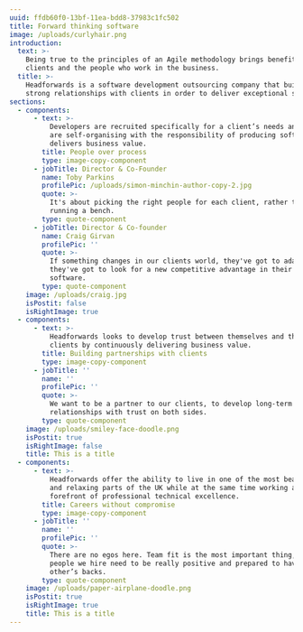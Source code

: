```yaml
---
uuid: ffdb60f0-13bf-11ea-bdd8-37983c1fc502
title: Forward thinking software
image: /uploads/curlyhair.png
introduction:
  text: >-
    Being true to the principles of an Agile methodology brings benefits to both
    clients and the people who work in the business.
  title: >-
    Headforwards is a software development outsourcing company that builds
    strong relationships with clients in order to deliver exceptional software.
sections:
  - components:
      - text: >-
          Developers are recruited specifically for a client’s needs and teams
          are self-organising with the responsibility of producing software that
          delivers business value.
        title: People over process
        type: image-copy-component
      - jobTitle: Director & Co-Founder
        name: Toby Parkins
        profilePic: /uploads/simon-minchin-author-copy-2.jpg
        quote: >-
          It's about picking the right people for each client, rather than
          running a bench. 
        type: quote-component
      - jobTitle: Director & Co-founder
        name: Craig Girvan
        profilePic: ''
        quote: >-
          If something changes in our clients world, they've got to adapt,
          they've got to look for a new competitive advantage in their
          software. 
        type: quote-component
    image: /uploads/craig.jpg
    isPostit: false
    isRightImage: true
  - components:
      - text: >-
          Headforwards looks to develop trust between themselves and their
          clients by continuously delivering business value.
        title: Building partnerships with clients
        type: image-copy-component
      - jobTitle: ''
        name: ''
        profilePic: ''
        quote: >-
          We want to be a partner to our clients, to develop long-term
          relationships with trust on both sides.
        type: quote-component
    image: /uploads/smiley-face-doodle.png
    isPostit: true
    isRightImage: false
    title: This is a title
  - components:
      - text: >-
          Headforwards offer the ability to live in one of the most beautiful
          and relaxing parts of the UK while at the same time working at the
          forefront of professional technical excellence.
        title: Careers without compromise
        type: image-copy-component
      - jobTitle: ''
        name: ''
        profilePic: ''
        quote: >-
          There are no egos here. Team fit is the most important thing, so the
          people we hire need to be really positive and prepared to have each
          other’s backs.
        type: quote-component
    image: /uploads/paper-airplane-doodle.png
    isPostit: true
    isRightImage: true
    title: This is a title
---
```


